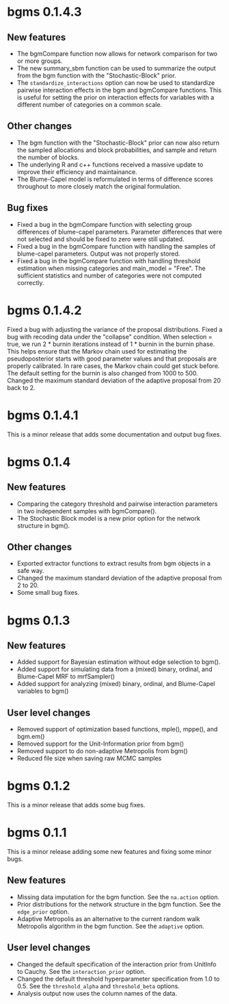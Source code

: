 # bgms 0.1.4.3

## New features

* The bgmCompare function now allows for network comparison for two or more groups.
* The new summary_sbm function can be used to summarize the output from the bgm function with the "Stochastic-Block" prior. 
* The `standardize_interactions` option can now be used to standardize pairwise interaction effects in the bgm and bgmCompare functions. This is useful for setting the prior on interaction effects for variables with a different number of categories on a common scale.

## Other changes

* The bgm function with the "Stochastic-Block" prior can now also return the sampled allocations and block probabilities, and sample and return the number of blocks.
* The underlying R and c++ functions received a massive update to improve their efficiency and maintainance.
* The Blume-Capel model is reformulated in terms of difference scores throughout to more closely match the original formulation.

## Bug fixes

* Fixed a bug in the bgmCompare function with selecting group differences of blume-capel parameters. Parameter differences that were not selected and should be fixed to zero were still updated.
* Fixed a bug in the bgmCompare function with handling the samples of blume-capel parameters. Output was not properly stored.
* Fixed a bug in the bgmCompare function with handling threshold estimation when missing categories and main_model = "Free". The sufficient statistics and number of categories were not computed correctly.

# bgms 0.1.4.2

Fixed a bug with adjusting the variance of the proposal distributions.
Fixed a bug with recoding data under the "collapse" condition.
When selection = true, we run 2 * burnin iterations instead of 1 * burnin in the burnin phase. This helps ensure that the Markov chain used for estimating the pseudoposterior starts with good parameter values and that proposals are properly calibrated. In rare cases, the Markov chain could get stuck before. The default setting for the burnin is also changed from 1000 to 500.
Changed the maximum standard deviation of the adaptive proposal from 20 back to 2.

# bgms 0.1.4.1

This is a minor release that adds some documentation and output bug fixes.

# bgms 0.1.4

## New features
* Comparing the category threshold and pairwise interaction parameters in two independent samples with bgmCompare().
* The Stochastic Block model is a new prior option for the network structure in bgm().

## Other changes
* Exported extractor functions to extract results from bgm objects in a safe way.
* Changed the maximum standard deviation of the adaptive proposal from 2 to 20.
* Some small bug fixes.

# bgms 0.1.3

## New features
* Added support for Bayesian estimation without edge selection to bgm().
* Added support for simulating data from a (mixed) binary, ordinal, and Blume-Capel MRF to mrfSampler()
* Added support for analyzing (mixed) binary, ordinal, and Blume-Capel variables to bgm()

## User level changes
* Removed support of optimization based functions, mple(), mppe(), and bgm.em()
* Removed support for the Unit-Information prior from bgm()
* Removed support to do non-adaptive Metropolis from bgm()
* Reduced file size when saving raw MCMC samples

# bgms 0.1.2

This is a minor release that adds some bug fixes.

# bgms 0.1.1

This is a minor release adding some new features and fixing some minor bugs.

## New features

* Missing data imputation for the bgm function. See the `na.action` option.
* Prior distributions for the network structure in the bgm function. See the `edge_prior` option.
* Adaptive Metropolis as an alternative to the current random walk Metropolis algorithm in the bgm function. See the `adaptive` option.

## User level changes

* Changed the default specification of the interaction prior from UnitInfo to Cauchy. See the `interaction_prior` option.
* Changed the default threshold hyperparameter specification from 1.0 to 0.5. See the `threshold_alpha` and `threshold_beta` options.
* Analysis output now uses the column names of the data.